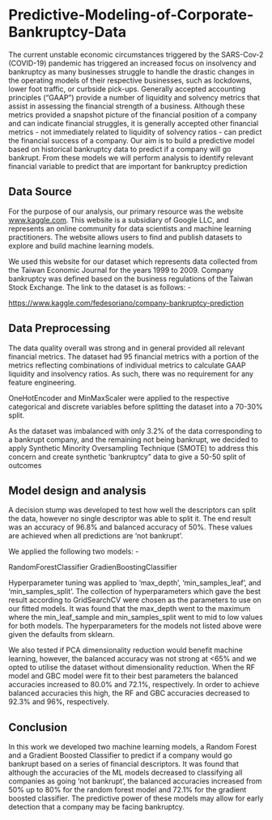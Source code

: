 # Predictive-Modeling-of-Corporate-Bankruptcy-Data
The current unstable economic circumstances triggered by the SARS-Cov-2 (COVID-19) pandemic has triggered an increased focus on insolvency and bankruptcy as many businesses struggle to handle the drastic changes in the operating models of their respective businesses, such as lockdowns, lower foot traffic, or curbside pick-ups.
Generally accepted accounting principles (“GAAP”) provide a number of liquidity and solvency metrics that assist in assessing the financial strength of a business. Although these metrics provided a snapshot picture of the financial position of a company and can indicate financial struggles, it is generally accepted other financial metrics - not immediately related to liquidity of solvency ratios - can predict the financial success of a company.
Our aim is to build a predictive model based on historical bankruptcy data to predict if a company will go bankrupt. From these models we will perform analysis to identify relevant financial variable to predict that are important for bankruptcy prediction

## Data Source

For the purpose of our analysis, our primary resource was the website www.kaggle.com. This website is a subsidiary of Google LLC, and represents an online community for data scientists and machine learning practitioners. The website allows users to find and publish datasets to explore and build machine learning models.

We used this website for our dataset which represents data collected from the Taiwan Economic Journal for the years 1999 to 2009. Company bankruptcy was defined based on the business regulations of the Taiwan Stock Exchange. The link to the dataset is as follows: -

https://www.kaggle.com/fedesoriano/company-bankruptcy-prediction

## Data Preprocessing

The data quality overall was strong and in general provided all relevant financial metrics. The dataset had 95 financial metrics with a portion of the metrics reflecting combinations of individual metrics to calculate GAAP liquidity and insolvency ratios. As such, there was no requirement for any feature engineering.

OneHotEncoder and MinMaxScaler were applied to the respective categorical and discrete variables before splitting the dataset into a 70-30% split.

As the dataset was imbalanced with only 3.2% of the data corresponding to a bankrupt company, and the remaining not being bankrupt, we decided to apply Synthetic Minority Oversampling Technique (SMOTE) to address this concern and create synthetic ‘bankruptcy” data to give a 50-50 split of outcomes

## Model design and analysis

A decision stump was developed to test how well the descriptors can split the data, however no single descriptor was able to split it. The end result was an accuracy of 96.8% and balanced accuracy of 50%. These values are achieved when all predictions are ‘not bankrupt’. 

We applied the following two models: -

RandomForestClassifier
GradienBoostingClassifier

Hyperparameter tuning was applied to ‘max_depth’, ‘min_samples_leaf’, and ‘min_samples_split’. The collection of hyperparameters which gave the best result according to GridSearchCV were chosen as the parameters to use on our fitted models. It was found that the max_depth went to the maximum where the min_leaf_sample and min_samples_split went to mid to low values for both models. The hyperparameters for the models not listed above were given the defaults from sklearn.

We also tested if PCA dimensionality reduction would benefit machine learning, however, the balanced accuracy was not strong at <65% and we opted to utilise the dataset without dimensionality reduction.
When the RF model and GBC model were fit to their best parameters the balanced accuracies increased to 80.0% and 72.1%, respectively. In order to achieve balanced accuracies this high, the RF and GBC accuracies decreased to 92.3% and 96%, respectively.

## Conclusion

In this work we developed two machine learning models, a Random Forest and a Gradient Boosted Classifier to predict if a company would go bankrupt based on a series of financial descriptors. It was found that although the accuracies of the ML models decreased to classifying all companies as going ‘not bankrupt’, the balanced accuracies increased from 50% up to 80% for the random forest model and 72.1% for the gradient boosted classifier. The predictive power of these models may allow for early detection that a company may be facing bankruptcy.

